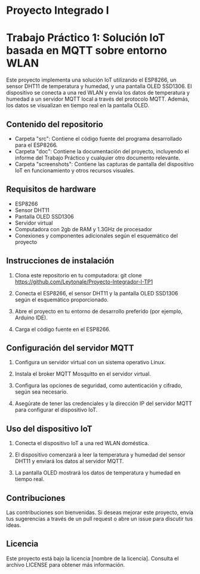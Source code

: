# Proyecto Integrado I 

# Trabajo Práctico 1: Solución IoT basada en MQTT sobre entorno WLAN

Este proyecto implementa una solución IoT utilizando el ESP8266, un sensor DHT11 de temperatura y humedad, y una pantalla OLED SSD1306. El dispositivo se conecta a una red WLAN y envía los datos de temperatura y humedad a un servidor MQTT local a través del protocolo MQTT. Además, los datos se visualizan en tiempo real en la pantalla OLED.

## Contenido del repositorio

- Carpeta "src": Contiene el código fuente del programa desarrollado para el ESP8266.
- Carpeta "doc": Contiene la documentación del proyecto, incluyendo el informe del Trabajo Práctico y cualquier otro documento relevante.
- Carpeta "screenshots": Contiene las capturas de pantalla del dispositivo IoT en funcionamiento y otros recursos visuales.

## Requisitos de hardware

- ESP8266
- Sensor DHT11
- Pantalla OLED SSD1306
- Servidor virtual
- Computadora con 2gb de RAM y 1.3GHz de procesador
- Conexiones y componentes adicionales según el esquemático del proyecto

## Instrucciones de instalación

1. Clona este repositorio en tu computadora:
git clone https://github.com/Leytonale/Proyecto-Integrador-I-TP1

2. Conecta el ESP8266, el sensor DHT11 y la pantalla OLED SSD1306 según el esquemático proporcionado.

3. Abre el proyecto en tu entorno de desarrollo preferido (por ejemplo, Arduino IDE).

4. Carga el código fuente en el ESP8266.

## Configuración del servidor MQTT

1. Configura un servidor virtual con un sistema operativo Linux.

2. Instala el broker MQTT Mosquitto en el servidor virtual.

3. Configura las opciones de seguridad, como autenticación y cifrado, según sea necesario.

4. Asegúrate de tener las credenciales y la dirección IP del servidor MQTT para configurar el dispositivo IoT.

## Uso del dispositivo IoT

1. Conecta el dispositivo IoT a una red WLAN doméstica.

2. El dispositivo comenzará a leer la temperatura y humedad del sensor DHT11 y enviará los datos al servidor MQTT.

3. La pantalla OLED mostrará los datos de temperatura y humedad en tiempo real.

## Contribuciones

Las contribuciones son bienvenidas. Si deseas mejorar este proyecto, envía tus sugerencias a través de un pull request o abre un issue para discutir tus ideas.

## Licencia

Este proyecto está bajo la licencia [nombre de la licencia]. Consulta el archivo LICENSE para obtener más información.


